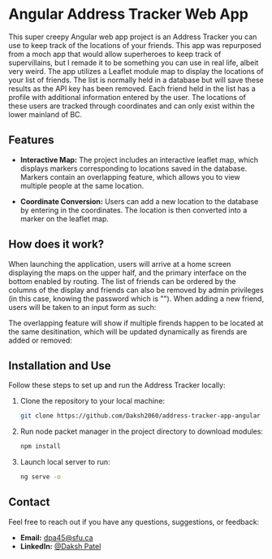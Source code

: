 # Angular Address Tracker Web App

This super creepy Angular web app project is an Address Tracker you can use to keep track of the locations of your friends. This app was repurposed from a moch app that would allow superheroes to keep track of supervillains, but I remade it to be something you can use in real life, albeit very weird. The app utilizes a Leaflet module map to display the locations of your list of friends. The list is normally held in a database but will save these results as the API key has been removed. Each friend held in the list has a profile with additional information entered by the user. The locations of these users are tracked through coordinates and can only exist within the lower mainland of BC.

## Features

- **Interactive Map:** The project includes an interactive leaflet map, which displays markers corresponding to locations saved in the database. Markers contain an overlapping feature, which allows you to view multiple people at the same location.

- **Coordinate Conversion:** Users can add a new location to the database by entering in the coordinates. The location is then converted into a marker on the leaflet map.

## How does it work?

When launching the application, users will arrive at a home screen displaying the maps on the upper half, and the primary interface on the bottom enabled by routing. The list of friends can be ordered by the columns of the display and friends can also be removed by admin privileges (in this case, knowing the password which is ""). When adding a new friend, users will be taken to an input form as such:


The overlapping feature will show if multiple firends happen to be located at the same desitination, which will be updated dynamically as firends are added or removed:





## Installation and Use

Follow these steps to set up and run the Address Tracker locally:

1. Clone the repository to your local machine:

   ```bash
   git clone https://github.com/Daksh2060/address-tracker-app-angular
   ```
   
2. Run node packet manager in the project directory to download modules:

   ```bash
   npm install
   ```

3. Launch local server to run:

   ```bash
   ng serve -o
   ```
   
## Contact

Feel free to reach out if you have any questions, suggestions, or feedback:

- **Email:** dpa45@sfu.ca
- **LinkedIn:** [@Daksh Patel](https://www.linkedin.com/in/daksh-patel-956622290/)
